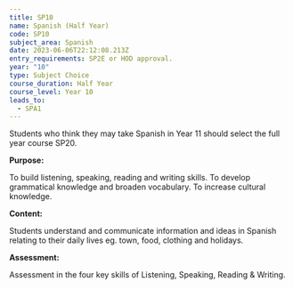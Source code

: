 ```yaml
---
title: SP10
name: Spanish (Half Year)
code: SP10
subject_area: Spanish
date: 2023-06-06T22:12:08.213Z
entry_requirements: SP2E or HOD approval.
year: "10"
type: Subject Choice
course_duration: Half Year
course_level: Year 10
leads_to:
  - SPA1
---
```

Students who think they may take Spanish in Year 11 should select the full year course SP20.

**Purpose:**

To build listening, speaking, reading and writing skills. To develop grammatical knowledge and broaden vocabulary. To increase cultural knowledge.

**Content:**

Students understand and communicate information and ideas in Spanish relating to their daily lives eg. town, food, clothing and holidays.

**Assessment:**

Assessment in the four key skills of Listening, Speaking, Reading & Writing.